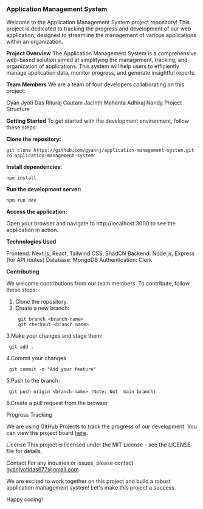 ### Application Management System
Welcome to the Application Management System project repository! This project is dedicated to tracking the progress and development of our web application, designed to streamline the management of various applications within an organization.

**Project Overview**
The Application Management System is a comprehensive web-based solution aimed at simplifying the management, tracking, and organization of applications. This system will help users to efficiently manage application data, monitor progress, and generate insightful reports.

**Team Members**
We are a team of four developers collaborating on this project:

Gyan Jyoti Das 
Rituraj Gautam
Jacinth Mahanta
Adhiraj Nandy
Project Structure


**Getting Started**
To get started with the development environment, follow these steps:

**Clone the repository:**
   ```
   git clone https://github.com/gyannj/application-management-system.git
   cd application-management-system
   ```

**Install dependencies:**
   ```
   npm install
   ```
**Run the development server:**
  ```
  npm run dev
  ```

**Access the application:**

Open your browser and navigate to http://localhost:3000 to see the application in action.

**Technologies Used**

Frontend: Next.js, React, Tailwind CSS, ShadCN
Backend: Node.js, Express (for API routes)
Database: MongoDB
Authentication: Clerk

**Contributing**

We welcome contributions from our team members. To contribute, follow these steps:

1. Clone  the repository.
2. Create a new branch:
   ``` 
    git branch <branch-name>
    git checkout <branch name>
   ```
3.Make your changes and stage them:
   ```
    git add . 
   ```
4.Commit your changes
   ```
    git commit -m "Add your feature"
   ```

5.Push to the branch:
   ```
    git push origin <branch-name> (Note: Not  main branch)
   ```

6.Create a pull request from the browser

Progress Tracking

We are using GitHub Projects to track the progress of our development. You can view the project board [here](https://github.com/gyannj/application-management/projects/1).

License
This project is licensed under the MIT License - see the LICENSE file for details.

Contact
For any inquiries or issues, please contact gyanjyotidas677@gmail.com

We are excited to work together on this project and build a robust application management system! Let's make this project a success.

Happy coding!